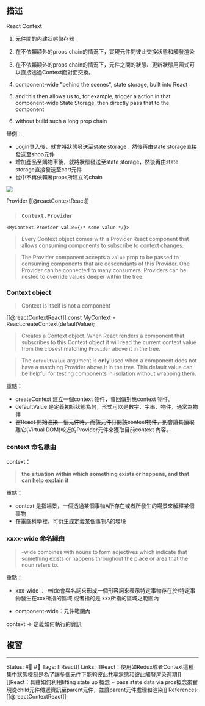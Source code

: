 ## 描述
React Context
1. 元件間的內建狀態儲存器
2. 在不依賴額外的props chain的情況下，實現元件間彼此交換狀態和觸發渲染
3. 在不依賴額外的props chain的情況下，元件之間的狀態、更新狀態用函式可以直接透過Context面對面交換。


1. component-wide "behind the scenes", state storage, built into React

2. and this then allows us to, for example, trigger a action in that component-wide State Storage, then directly pass that to the component

3. without build such a long prop chain


舉例：
- Login登入後，就會將狀態發送至state storage，然後再由state storage直接發送至shop元件
- 增加產品至購物車後，就將狀態發送至state storage，然後再由state storage直接發送至cart元件
- 從中不再依賴著props所建立的chain


![](https://res.cloudinary.com/dqfxgtyoi/image/upload/v1663607881/blog/react/context/component-wide-state-storage_caeat2.png)



Provider
[[@reactContextReact]]

> ### `Context.Provider`

```
<MyContext.Provider value={/* some value */}>
```

> Every Context object comes with a Provider React component that allows consuming components to subscribe to context changes.

> The Provider component accepts a `value` prop to be passed to consuming components that are descendants of this Provider. One Provider can be connected to many consumers. Providers can be nested to override values deeper within the tree.


### Context object


> Context is itself is not a component
  
[[@reactContextReact]]
const MyContext = React.createContext(defaultValue);

> Creates a Context object. When React renders a component that subscribes to this Context object it will read the current context value from the closest matching `Provider` above it in the tree.

> The `defaultValue` argument is **only** used when a component does not have a matching Provider above it in the tree. This default value can be helpful for testing components in isolation without wrapping them.
  

重點：
- createContext 建立一個context 物件，會回傳對應context 物件。
- defaultValue 是定義初始狀態為何，形式可以是數字、字串、物件，通常為物件
- ~~當React 開始渲染一個元件時，而該元件訂閱該context物件，則會讓其讀取離它(Virtual DOM)較近的Provider元件來獲取目前context 內容。~~





### context 命名緣由
context：
> **the situation within which something exists or happens, and that can help explain it**


重點：
- context 是指場景，一個透過某個事物A所存在或者所發生的場景來解釋某個事物
- 在電腦科學裡，可衍生成定義某個事物A的環境
### xxxx-wide 命名緣由

> -wide combines with nouns to form adjectives which indicate that something exists or happens throughout the place or area that the noun refers to. 

重點：

- xxx-wide ：-wide會與名詞來形成一個形容詞來表示特定事物存在於/特定事物發生在xxx所指的區域 或者指的是 xxx所指的區域之範圍內

- component-wide：元件範圍內



context => 定義如何執行的資訊

## 複習

---
Status: #🌱 #📓 
Tags:
[[React]]
Links:
[[React：使用如Redux或者Context這種集中狀態機制是為了讓多個元件下能夠彼此共享狀態和彼此觸發渲染週期]]
[[React：具體如何利用lifting state up 概念 + pass state data via pros概念來實現從child元件傳遞資訊至parent元件，並讓parent元件處理和渲染]]
References:
[[@reactContextReact]]